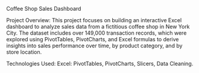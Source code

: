 Coffee Shop Sales Dashboard


Project Overview:
This project focuses on building an interactive Excel dashboard to analyze sales data from a fictitious coffee shop in New York City. 
The dataset includes over 149,000 transaction records, which were explored using PivotTables, PivotCharts, and Excel formulas to derive 
insights into sales performance over time, by product category, and by store location.

Technologies Used:
Excel: PivotTables, PivotCharts, Slicers, Data Cleaning.
